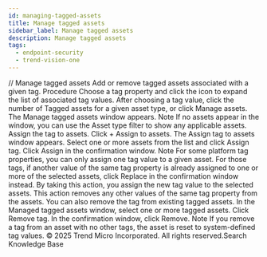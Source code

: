 ```yaml
---
id: managing-tagged-assets
title: Manage tagged assets
sidebar_label: Manage tagged assets
description: Manage tagged assets
tags:
  - endpoint-security
  - trend-vision-one
---
```


/*<![CDATA[*/ $('#title').html($('meta[name=map-description]').attr('content')); /*]]>*/ Manage tagged assets Add or remove tagged assets associated with a given tag. Procedure Choose a tag property and click the icon to expand the list of associated tag values. After choosing a tag value, click the number of Tagged assets for a given asset type, or click Manage assets. The Manage tagged assets window appears. Note If no assets appear in the window, you can use the Asset type filter to show any applicable assets. Assign the tag to assets. Click + Assign to assets. The Assign tag to assets window appears. Select one or more assets from the list and click Assign tag. Click Assign in the confirmation window. Note For some platform tag properties, you can only assign one tag value to a given asset. For those tags, if another value of the same tag property is already assigned to one or more of the selected assets, click Replace in the confirmation window instead. By taking this action, you assign the new tag value to the selected assets. This action removes any other values of the same tag property from the assets. You can also remove the tag from existing tagged assets. In the Managed tagged assets window, select one or more tagged assets. Click Remove tag. In the confirmation window, click Remove. Note If you remove a tag from an asset with no other tags, the asset is reset to system-defined tag values. © 2025 Trend Micro Incorporated. All rights reserved.Search Knowledge Base